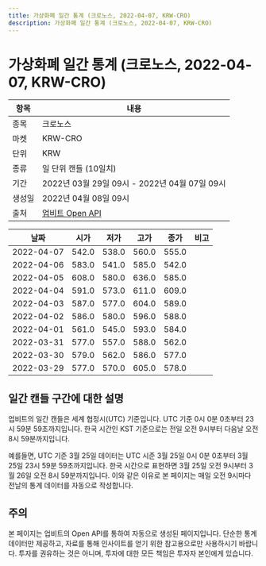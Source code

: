 ```yaml
---
title: 가상화폐 일간 통계 (크로노스, 2022-04-07, KRW-CRO)
description: 가상화폐 일간 통계 (크로노스, 2022-04-07, KRW-CRO)
---
```



가상화폐 일간 통계 (크로노스, 2022-04-07, KRW-CRO)
===

|항목|내용|
|--|--|
|종목|크로노스|
|마켓|KRW-CRO|
|단위|KRW|
|종류|일 단위 캔들 (10일치)|
|기간|2022년 03월 29일 09시 - 2022년 04월 07일 09시|
|생성일|2022년 04월 08일 09시|
|출처|[업비트 Open API](https://docs.upbit.com)|


|날짜|시가|저가|고가|종가|비고|
|--|--|--|--|--|--|
|2022-04-07|542.0|538.0|560.0|555.0|    |
|2022-04-06|583.0|541.0|585.0|542.0|    |
|2022-04-05|608.0|580.0|636.0|585.0|    |
|2022-04-04|591.0|573.0|611.0|609.0|    |
|2022-04-03|587.0|577.0|604.0|589.0|    |
|2022-04-02|586.0|580.0|596.0|588.0|    |
|2022-04-01|561.0|545.0|593.0|584.0|    |
|2022-03-31|577.0|557.0|588.0|562.0|    |
|2022-03-30|579.0|562.0|586.0|577.0|    |
|2022-03-29|577.0|570.0|605.0|578.0|    |


일간 캔들 구간에 대한 설명
---


업비트의 일간 캔들은 세계 협정시(UTC) 기준입니다. 
UTC 기준 0시 0분 0초부터 23시 59분 59초까지입니다. 
한국 시간인 KST 기준으로는 전일 오전 9시부터 다음날 오전 8시 59분까지입니다. 


예를들면, UTC 기준 3월 25일 데이터는 UTC 시준 3월 25일 0시 0분 0초부터 3월 25일 23시 59분 59초까지입니다. 
한국 시간으로 표현하면 3월 25일 오전 9시부터 3월 26일 오전 8시 59분까지입니다. 
이와 같은 이유로 본 페이지는 매일 오전 9시마다 전날의 통계 데이터를 자동으로 작성합니다. 


주의
---


본 페이지는 업비트의 Open API를 통하여 자동으로 생성된 페이지입니다. 
단순한 통계 데이터만 제공하고, 자료를 통해 인사이트를 얻기 위한 참고용으로만 사용하시기 바랍니다. 
투자를 권유하는 것은 아니며, 투자에 대한 모든 책임은 투자자 본인에게 있습니다. 
